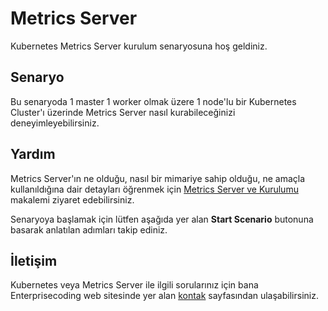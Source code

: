 
# Metrics Server

Kubernetes Metrics Server kurulum senaryosuna hoş geldiniz.

## Senaryo

Bu senaryoda 1 master 1 worker olmak üzere 1 node'lu bir Kubernetes Cluster'ı üzerinde Metrics Server nasıl kurabileceğinizi deneyimleyebilirsiniz.

## Yardım

Metrics Server'ın ne olduğu, nasıl bir mimariye sahip olduğu, ne amaçla kullanıldığına dair detayları öğrenmek için [Metrics Server ve Kurulumu](http://www.enterprisecoding.com/post/metrics-server-ve-kurulumu)  makalemi ziyaret edebilirsiniz.

Senaryoya başlamak için lütfen aşağıda yer alan **Start Scenario** butonuna basarak anlatılan adımları takip ediniz.

## İletişim

Kubernetes veya Metrics Server ile ilgili sorularınız için bana Enterprisecoding web sitesinde yer alan [kontak](http://www.enterprisecoding.com/contact) sayfasından ulaşabilirsiniz.
